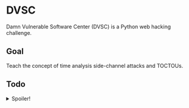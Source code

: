 # DVSC

Damn Vulnerable Software Center (DVSC) is a Python web hacking challenge.

## Goal

Teach the concept of time analysis side-channel attacks and TOCTOUs.

## Todo

<details> 
  <summary>Spoiler!</summary>
    - [ ] Mercury
    - [x] Venus
    - [x] Earth (Orbit/Moon)
    - [x] Mars
    - [ ] Jupiter
    - [ ] Saturn
    - [ ] Uranus
    - [ ] Neptune
    - [ ] Comet Haley
</details>
